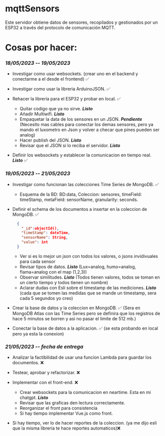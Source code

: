 # mqttSensors

Este servidor obtiene datos de sensores, recopilados y gestionados por un ESP32 a través del protocolo de comunicación MQTT.

# Cosas por hacer:
### *__18/05/2023 -- 19/05/2023__*
- Investigar como usar websockets. (crear uno en el backend y conectarme a el desde el frontend) ✅

- Investigar como usar la libreria ArduinoJSON. ✅

- Rehacer la libreria para el ESP32 y probar en local. ✅  
  - Quitar codigo que ya no sirve. __*Listo*__
  - Añadir Multiwifi. __*Listo*__
  - Empaquetar la data de los sensores en un JSON. __*Pendiente*__ (Necesito mas cables para conectar los demas sensores, pero ya mando el luxometro en Json y volver a checar que pines pueden ser analog)
  - Hacer publish del JSON. __*Listo*__
  - Revisar que el JSON si lo reciba el servidor. __*Listo*__

- Definir los websockets y establecer la comunicacion en tiempo real. __*Listo*__ ✅
### *__19/05/2023 -- 21/05/2023__*
- Investigar como funcionan las colecciones Time Series de MongoDB. ✅
  - Esquema de la BD: BD:data, Coleccion: sensores, timeField: timeStamp, metaField: sensorName, granularity: seconds.
- Definir el schema de los documentos a insertar en la coleccion de MongoDB. ✅ 
    ````JSON
      {
        "_id":objectId(),
        "timeStamp": dateTime,
        "sensorName": String,
        "value": int                
      }
    ````
    - Ver si es lo mejor un json con todos los valores, o jsons invidivuales para cada sensor
  - Revisar tipos de datos. __*Listo*__ (Lux=analog, humo=analog, flama=analog con el map (1,2,3))
  - Observar similitudes. __*Listo*__ (Todos tienen valores, todos se toman en un cierto tiempo y todos tienen un nombre)
  - Aclarar dudas con Esli sobre el timestamp de las mediciones. __*Listo*__ (cada que se tomen las medidas que se mande un timestamp, sera cada 5 segundos yo creo)

- Crear la base de datos y la coleccion en MongoDB. ✅ (Sera en MongoDB Atlas con las Time Series pero se definira que los registros de hace 5 minutos se borren y asi no pasar el limite de 512 mb.)

- Conectar la base de datos a la aplicacion. ✅ (se esta probando en local pero ya esta la conexion)
### *__21/05/2023 -- fecha de entrega__*
- Analizar la factibilidad de usar una funcion Lambda para guardar los documentos. ❌

- Testear, aprobar y refactorizar. ❌

- Implementar con el front-end. ❌
  - Crear websockets para la comunicacion en neartime. Esta en mi chatgpt. __*Listo*__ 
  - Revisar que las graficas den lectura correctamente. 
  - Reorganizar el front para consistencia
  - Si hay tiempo implementar Vue.js como front.

- Si hay tiempo, ver lo de hacer reportes de la coleccion. (ya me dijo esli que la misma libreria te hace reportes automaticos)❌

